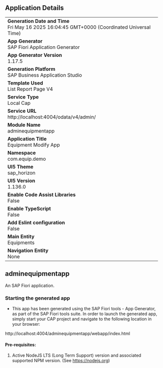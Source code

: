 ## Application Details
|               |
| ------------- |
|**Generation Date and Time**<br>Fri May 16 2025 16:04:45 GMT+0000 (Coordinated Universal Time)|
|**App Generator**<br>SAP Fiori Application Generator|
|**App Generator Version**<br>1.17.5|
|**Generation Platform**<br>SAP Business Application Studio|
|**Template Used**<br>List Report Page V4|
|**Service Type**<br>Local Cap|
|**Service URL**<br>http://localhost:4004/odata/v4/admin/|
|**Module Name**<br>adminequipmentapp|
|**Application Title**<br>Equipment Modify App|
|**Namespace**<br>com.equip.demo|
|**UI5 Theme**<br>sap_horizon|
|**UI5 Version**<br>1.136.0|
|**Enable Code Assist Libraries**<br>False|
|**Enable TypeScript**<br>False|
|**Add Eslint configuration**<br>False|
|**Main Entity**<br>Equipments|
|**Navigation Entity**<br>None|

## adminequipmentapp

An SAP Fiori application.

### Starting the generated app

-   This app has been generated using the SAP Fiori tools - App Generator, as part of the SAP Fiori tools suite.  In order to launch the generated app, simply start your CAP project and navigate to the following location in your browser:

http://localhost:4004/adminequipmentapp/webapp/index.html

#### Pre-requisites:

1. Active NodeJS LTS (Long Term Support) version and associated supported NPM version.  (See https://nodejs.org)


